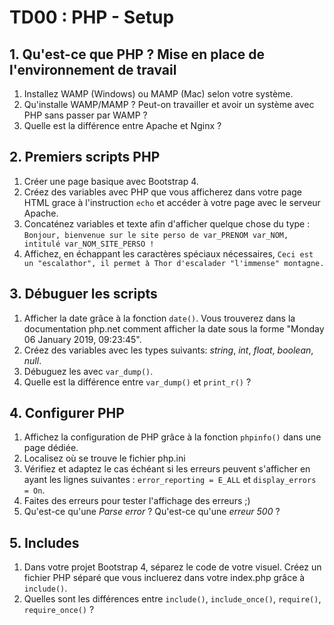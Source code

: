 # TD00 : PHP - Setup

## 1. Qu'est-ce que PHP ? Mise en place de l'environnement de travail

1. Installez WAMP (Windows) ou MAMP (Mac) selon votre système.
2. Qu'installe WAMP/MAMP ? Peut-on travailler et avoir un système avec PHP sans passer par WAMP ?
3. Quelle est la différence entre Apache et Nginx ?

## 2. Premiers scripts PHP

1. Créer une page basique avec Bootstrap 4.
2. Créez des variables avec PHP que vous afficherez dans votre page HTML grace à l'instruction `echo` et accéder à votre page avec le serveur Apache.
3. Concaténez variables et texte afin d'afficher quelque chose du type : `Bonjour, bienvenue sur le site perso de var_PRENOM var_NOM, intitulé var_NOM_SITE_PERSO !`
4. Affichez, en échappant les caractères spéciaux nécessaires, `Ceci est un "escalathor", il permet à Thor d'escalader "l'immense" montagne.`

## 3. Débuguer les scripts

1. Afficher la date grâce à la fonction `date()`. Vous trouverez dans la documentation php.net comment afficher la date sous la forme "Monday 06 January 2019, 09:23:45".
2. Créez des variables avec les types suivants: *string*, *int*, *float*, *boolean*, *null*.
3. Débuguez les avec `var_dump()`.
4. Quelle est la différence entre `var_dump()` et `print_r()` ?

## 4. Configurer PHP

1. Affichez la configuration de PHP grâce à la fonction `phpinfo()` dans une page dédiée.
2. Localisez où se trouve le fichier php.ini
3. Vérifiez et adaptez le cas échéant si les erreurs peuvent s'afficher en ayant les lignes suivantes : `error_reporting = E_ALL` et `display_errors = On`.
4. Faites des erreurs pour tester l'affichage des erreurs ;)
5. Qu'est-ce qu'une *Parse error* ? Qu'est-ce qu'une *erreur 500* ?

## 5. Includes

1. Dans votre projet Bootstrap 4, séparez le code de votre visuel. Créez un fichier PHP séparé que vous incluerez dans votre index.php grâce à `include()`.
2. Quelles sont les différences entre `include()`, `include_once()`, `require()`, `require_once()` ?